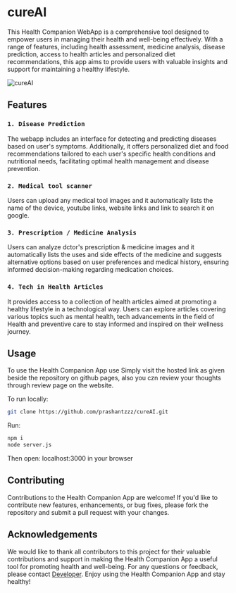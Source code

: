 # cureAI

This Health Companion WebApp is a comprehensive tool designed to empower users in managing their health and well-being effectively. With a range of features, including health assessment, medicine analysis, disease prediction, access to health articles and personalized diet recommendations, this app aims to provide users with valuable insights and support for maintaining a healthy lifestyle.

![cureAI](https://github.com/prashantzzz/cureAI/assets/60565847/23b80c49-a521-485a-9068-400acafe8be8)

## Features

### `1. Disease Prediction`
The webapp includes an interface for detecting and predicting diseases based on user's symptoms. Additionally, it offers personalized diet and food recommendations tailored to each user's specific health conditions and nutritional needs, facilitating optimal health management and disease prevention.

### `2. Medical tool scanner`
Users can upload any medical tool images and it automatically lists the name of the device, youtube links, website links and link to search it on google.

### `3. Prescription / Medicine Analysis`
Users can analyze dctor's prescription & medicine images and it automatically lists the uses and side effects of the medicine and suggests alternative options based on user preferences and medical history, ensuring informed decision-making regarding medication choices.

### `4. Tech in Health Articles`
It provides access to a collection of health articles aimed at promoting a healthy lifestyle in a technological way. Users can explore articles covering various topics such as mental health, tech advancements in the field of Health and preventive care to stay informed and inspired on their wellness journey.

## Usage

To use the Health Companion App use Simply visit the hosted link as given beside the repository on github pages, also you czn review your thoughts through review page on the website.

To run locally:
```bash
git clone https://github.com/prashantzzz/cureAI.git
```
Run:

```bash
npm i
node server.js
```

Then open: localhost:3000 in your browser

## Contributing

Contributions to the Health Companion App are welcome! If you'd like to contribute new features, enhancements, or bug fixes, please fork the repository and submit a pull request with your changes.

## Acknowledgements

We would like to thank all contributors to this project for their valuable contributions and support in making the Health Companion App a useful tool for promoting health and well-being.
For any questions or feedback, please contact [Developer](https://www.linkedin.com/in/prashantzz/).
Enjoy using the Health Companion App and stay healthy!

